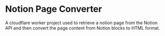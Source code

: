 # Notion Page Converter

A cloudflare worker project used to retrieve a notion page from the Notion API and then convert the page content from Notion blocks to HTML format. 